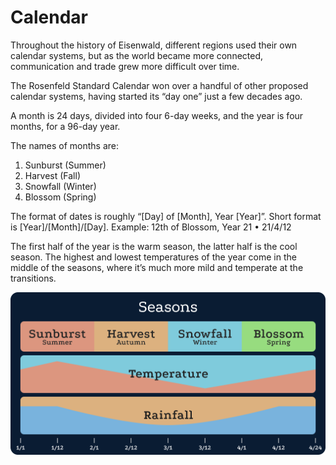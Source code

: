 # Calendar

Throughout the history of Eisenwald, different regions used their own calendar systems, but as the world became more connected, communication and trade grew more difficult over time.

The Rosenfeld Standard Calendar won over a handful of other proposed calendar systems, having started its “day one” just a few decades ago.

A month is 24 days, divided into four 6-day weeks, and the year is four months, for a 96-day year.

The names of months are:

1. Sunburst (Summer)
2. Harvest (Fall)
3. Snowfall (Winter)
4. Blossom (Spring)

The format of dates is roughly “[Day] of [Month], Year [Year]”. Short format is [Year]/[Month]/[Day]. Example: 12th of Blossom, Year 21 • 21/4/12

The first half of the year is the warm season, the latter half is the cool season. The highest and lowest temperatures of the year come in the middle of the seasons, where it’s much more mild and temperate at the transitions.

![Untitled](Calendar/Untitled.png)
